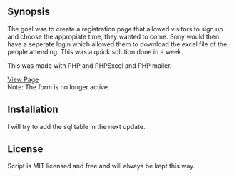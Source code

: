 ## Synopsis

The goal was to create a registration page that allowed visitors to sign up and choose the appropiate time, they wanted to come. Sony would then have a seperate login which allowed them to download the excel file of the people attending. This was a quick solution done in a week.

This was made with PHP and PHPExcel and PHP mailer. 

<a href="http://artsir.com/interactive/sonyCES/">View Page</a><br/>
Note: The form is no longer active.

## Installation

I will try to add the sql table in the next update.

## License

Script is MIT licensed and free and will always be kept this way. 
